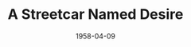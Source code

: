 ---
title: A Streetcar Named Desire
date: 1958-04-09
closing_date: 1958-04-19
layout: productions
featured_image:
image_caption:
image_credit:
playbill:
Theatre: Theatre Jacksonville
Venue: Little Theatre
cast:
- Blanche DuBois: Marion Conner
- Harold Mitchell (Mitch): Jerry Allen
- Stanley Kowalski: Leo Rice
- Stella Kowalski: Helen Keegan
- Steve Hubbell: Elmo Lehman
- Pable Gonzalez: Gene Wolters
- Eunice Hubbell: Eula Mae Snow
- A Young Collector: Michael A. Wysocki
- Negro Woman: Florence Somack
- Mexican Woman: Claire Lashley
- A Strange Man:
  - Charles Archibald
  - Gayle Swymer
- Habitues of the Quarter:
  - William E. Schill
  - Robert Gefter
  - Judith Snow
  - Bunnie Hyman
  - Louis Hyman
  - Clifford Walker
  - Jerry Long
crew:
- Designer and Director: Maurice Geoffrey
- Stage Manager: Frank Ridge
- Assistant Stage Manager: Bill Schill
- Book-Holder: Esther Mae Blankenbeckler
- Lighting:
  - Bob Kornegay
  - Sylvester Scotti
  - Dr. Alvin Gross
- Sound Effects:
  - JoAnne Hicks
  - Pete House
- Properties:
  - Pat Jones
  - Louise Lee
  - Esther Barnes
  - Marie Bristow
  - Susan Massey
  - Marge Miller
  - Florence Bergamo
  - Elaine Barnert
  - Sue Henderson
- Costumes:
  - Libbi Whiteman
  - Doris Edwards
  - Pat Robson
  - Florence Somack
  - Katherine Groves
- Make-Up:
  - Polly Clendening
  - Jane Porter
  - Elmo Lehman
  - David Berrier
  - Mattie Godwin
  - Ardelia Rushing
  - Patty Bartleson
- Scenery:
  - Dixie Cohen
  - Frank Ridge
  - Paul Trudeau
  - Bill Schill
  - Bob Kornegay
  - Sylvester Scotti
  - Louis Hyman
  - Lyn Scharar
  - Bunny Hyman
  - Eula Mae Snow
  - Grace Trudeau
  - Norman Howard
  - Leo Rice
  - Jerry Long
  - Michael Wysocki
  - Marylin Metzger
  - Roselle Cohen
  - Gary Safford
  - JoAnne Hicks
  - Marie Tankersley
  - Jean Fisher
  - Dorothy Quint
  - Florence Somack
orchestra:
external_links:
---